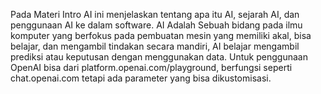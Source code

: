 Pada Materi Intro AI ini menjelaskan tentang apa itu AI, sejarah AI, dan penggunaan AI ke dalam software. AI Adalah Sebuah bidang pada ilmu komputer yang berfokus pada pembuatan mesin yang memiliki akal, bisa belajar, dan mengambil tindakan secara mandiri, AI belajar mengambil prediksi atau keputusan dengan menggunakan data. Untuk penggunaan OpenAI bisa dari platform.openai.com/playground, berfungsi seperti chat.openai.com tetapi ada parameter yang bisa dikustomisasi.